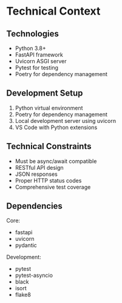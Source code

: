 # Technical Context

## Technologies
- Python 3.8+
- FastAPI framework
- Uvicorn ASGI server
- Pytest for testing
- Poetry for dependency management

## Development Setup
1. Python virtual environment
2. Poetry for dependency management
3. Local development server using uvicorn
4. VS Code with Python extensions

## Technical Constraints
- Must be async/await compatible
- RESTful API design
- JSON responses
- Proper HTTP status codes
- Comprehensive test coverage

## Dependencies
Core:
- fastapi
- uvicorn
- pydantic

Development:
- pytest
- pytest-asyncio
- black
- isort
- flake8